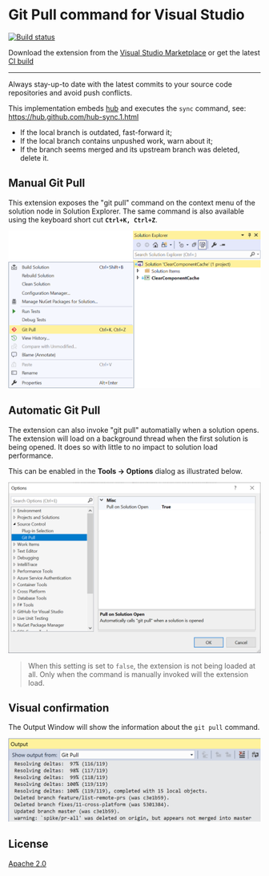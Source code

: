 # Git Pull command for Visual Studio

[![Build status](https://ci.appveyor.com/api/projects/status/gqt5p9jo2qc3jxvi?svg=true)](https://ci.appveyor.com/project/madskristensen/gitpull)

Download the extension from the [Visual Studio Marketplace](https://marketplace.visualstudio.com/items?itemName=MadsKristensen.GitPull) or get the latest [CI build](http://vsixgallery.com/extension/c71355fb-bd6f-4235-a3b0-0ebaa2bad36f/)

--------------------------------------

Always stay-up-to date with the latest commits to your source code repositories and avoid push conflicts.

This implementation embeds [hub](https://github.com/github/hub) and executes the `sync` command, see:
https://hub.github.com/hub-sync.1.html

- If the local branch is outdated, fast-forward it;
- If the local branch contains unpushed work, warn about it;
- If the branch seems merged and its upstream branch was deleted, delete it.

## Manual Git Pull
This extension exposes the "git pull" command on the context menu of the solution node in Solution Explorer. The same command is also available using the keyboard short cut **`Ctrl+K, Ctrl+Z`**.

![Guids and IDs](art/context-menu.png)

## Automatic Git Pull
The extension can also invoke "git pull" automatially when a solution opens. The extension will load on a background thread when the first solution is being opened. It does so with little to no impact to solution load performance.

This can be enabled in the **Tools -> Options** dialog as illustrated below.

![Options](art/options.png)

> When this setting is set to `false`, the extension is not being loaded at all. Only when the command is manually invoked will the extension load.

## Visual confirmation
The Output Window will show the information about the `git pull` command.

![Statusbar](art/statusbar.png)

## License
[Apache 2.0](LICENSE)